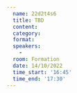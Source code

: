 ```yaml
---
  name: 22d2t4s6
  title: TBD
  content:
  category: 
  format: 
  speakers: 
    - 
  room: Formation
  date: 14/10/2022
  time_start: '16:45'
  time_end: '17:30'
---
```

